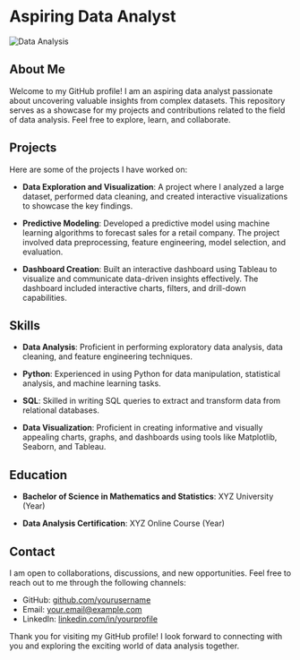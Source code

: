 # Aspiring Data Analyst

![Data Analysis](https://yourdomain.com/images/data_analysis_banner.png)

## About Me

Welcome to my GitHub profile! I am an aspiring data analyst passionate about uncovering valuable insights from complex datasets. This repository serves as a showcase for my projects and contributions related to the field of data analysis. Feel free to explore, learn, and collaborate.

## Projects

Here are some of the projects I have worked on:

- **Data Exploration and Visualization**: A project where I analyzed a large dataset, performed data cleaning, and created interactive visualizations to showcase the key findings.

- **Predictive Modeling**: Developed a predictive model using machine learning algorithms to forecast sales for a retail company. The project involved data preprocessing, feature engineering, model selection, and evaluation.

- **Dashboard Creation**: Built an interactive dashboard using Tableau to visualize and communicate data-driven insights effectively. The dashboard included interactive charts, filters, and drill-down capabilities.

## Skills

- **Data Analysis**: Proficient in performing exploratory data analysis, data cleaning, and feature engineering techniques.

- **Python**: Experienced in using Python for data manipulation, statistical analysis, and machine learning tasks.

- **SQL**: Skilled in writing SQL queries to extract and transform data from relational databases.

- **Data Visualization**: Proficient in creating informative and visually appealing charts, graphs, and dashboards using tools like Matplotlib, Seaborn, and Tableau.

## Education

- **Bachelor of Science in Mathematics and Statistics**: XYZ University (Year)

- **Data Analysis Certification**: XYZ Online Course (Year)

## Contact

I am open to collaborations, discussions, and new opportunities. Feel free to reach out to me through the following channels:

- GitHub: [github.com/yourusername](https://github.com/yourusername)
- Email: [your.email@example.com](mailto:your.email@example.com)
- LinkedIn: [linkedin.com/in/yourprofile](https://www.linkedin.com/in/yourprofile)

Thank you for visiting my GitHub profile! I look forward to connecting with you and exploring the exciting world of data analysis together.
